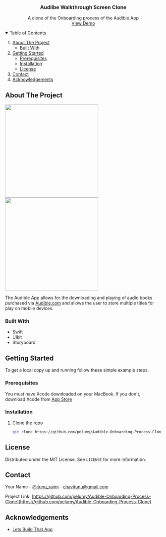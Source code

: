 <!--
*** Thanks for checking out the Best-README-Template. If you have a suggestion
*** that would make this better, please fork the repo and create a pull request
*** or simply open an issue with the tag "enhancement".
*** Thanks again! Now go create something AMAZING! :D
-->



<!-- PROJECT SHIELDS -->
<!--
*** I'm using markdown "reference style" links for readability.
*** Reference links are enclosed in brackets [ ] instead of parentheses ( ).
*** See the bottom of this document for the declaration of the reference variables
*** for contributors-url, forks-url, etc. This is an optional, concise syntax you may use.
*** https://www.markdownguide.org/basic-syntax/#reference-style-links

<!-- PROJECT SCREENSHOTS -->
<br />
<p align="center">
  <h3 align="center">Audilbe Walkthrough Screen Clone </h3>
    
  <p align="center">
    A clone of the Onboarding process of the Audible App
    <br />
    <a href="https://drive.google.com/file/d/1H5Ig2qVi_HQngGDJh_wH-82bf2Ww-ISw/view?usp=sharing">View Demo</a>
  </p>
</p>



<!-- TABLE OF CONTENTS -->
<details open="open">
  <summary>Table of Contents</summary>
  <ol>
    <li>
      <a href="#about-the-project">About The Project</a>
      <ul>
        <li><a href="#built-with">Built With</a></li>
      </ul>
    </li>
    <li>
      <a href="#getting-started">Getting Started</a>
      <ul>
        <li><a href="#prerequisites">Prerequisites</a></li>
        <li><a href="#installation">Installation</a></li>
        <li><a href="#license">License</a></li>
      </ul>
    </li>
    <li><a href="#contact">Contact</a></li>
    <li><a href="#acknowledgements">Acknowledgements</a></li>
  </ol>
</details>



<!-- ABOUT THE PROJECT -->
## About The Project
<p float = "left">
   <img src="https://drive.google.com/uc?export=view&id=1sfBOdCo3juWMDGAwzeZrzk62VSjqzN2v" width = "300" >
   <img src="https://drive.google.com/uc?export=view&id=1O3mxEBtKOdRnWBGe18WUxf1ZPJW21aps" width = "300" >
</p>

The Audible App allows for the downloading and playing of audio books purchased via <a href="https://www.audible.com/">Audible.com</a> and allows the user to store multiple titles for play on mobile devices.

### Built With

* Swift
* UIkit
* Storyboard



<!-- GETTING STARTED -->
## Getting Started

To get a local copy up and running follow these simple example steps.

### Prerequisites
You must have Xcode downloaded on your MacBook. If you don't, download Xcode from <a href="https://apps.apple.com/ng/app/xcode/id497799835?mt=12">App Store</a>


### Installation

<!-- 1. Get a free API Key at [https://example.com](https://example.com) -->
1. Clone the repo
   ```sh
   git clone https://github.com/pelumy/Audible-Onboarding-Process-Clone.git
   ```
   
<!-- LICENSE -->
## License

Distributed under the MIT License. See `LICENSE` for more information.

<!-- CONTACT -->
## Contact

Your Name - [@itunu_raimi](https://twitter.com/itunu_raimi) - chavitunu@gmail.com

Project Link: [https://github.com/pelumy/Audible-Onboarding-Process-Clone](https://github.com/pelumy/Audible-Onboarding-Process-Clone)



<!-- ACKNOWLEDGEMENTS -->
## Acknowledgements
* [Lets Build That App](https://www.youtube.com/channel/UCuP2vJ6kRutQBfRmdcI92mA)



